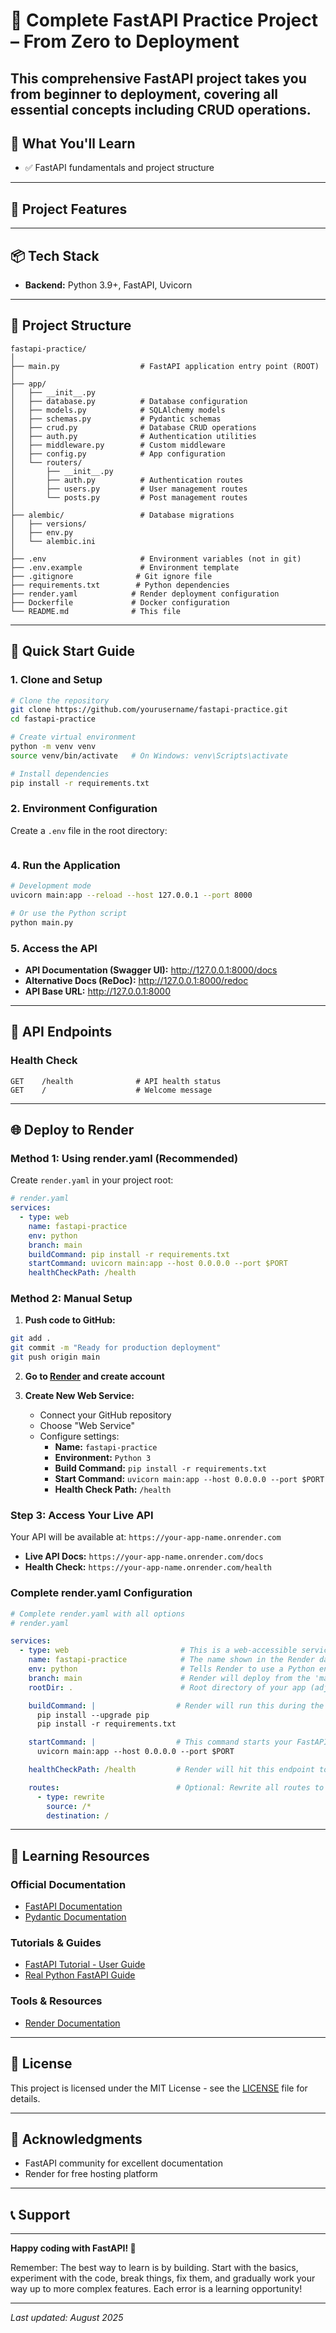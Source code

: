# 🚀 Complete FastAPI Practice Project – From Zero to Deployment

This comprehensive FastAPI project takes you from beginner to deployment, covering all essential concepts including CRUD operations.
---

## 🎯 What You'll Learn

- ✅ FastAPI fundamentals and project structure

---

## 🧱 Project Features


---

## 📦 Tech Stack

- **Backend:** Python 3.9+, FastAPI, Uvicorn

---

## 📁 Project Structure

```
fastapi-practice/
│
├── main.py                  # FastAPI application entry point (ROOT)
│
├── app/
│   ├── __init__.py
│   ├── database.py          # Database configuration
│   ├── models.py            # SQLAlchemy models
│   ├── schemas.py           # Pydantic schemas
│   ├── crud.py              # Database CRUD operations
│   ├── auth.py              # Authentication utilities
│   ├── middleware.py        # Custom middleware
│   ├── config.py            # App configuration
│   └── routers/
│       ├── __init__.py
│       ├── auth.py          # Authentication routes
│       ├── users.py         # User management routes
│       └── posts.py         # Post management routes
│
├── alembic/                 # Database migrations
│   ├── versions/
│   ├── env.py
│   └── alembic.ini
│
├── .env                     # Environment variables (not in git)
├── .env.example             # Environment template
├── .gitignore              # Git ignore file
├── requirements.txt        # Python dependencies
├── render.yaml            # Render deployment configuration
├── Dockerfile             # Docker configuration
└── README.md              # This file
```

---

## 🚀 Quick Start Guide

### 1. Clone and Setup

```bash
# Clone the repository
git clone https://github.com/yourusername/fastapi-practice.git
cd fastapi-practice

# Create virtual environment
python -m venv venv
source venv/bin/activate   # On Windows: venv\Scripts\activate

# Install dependencies
pip install -r requirements.txt
```

### 2. Environment Configuration

Create a `.env` file in the root directory:

```env

```

### 4. Run the Application

```bash
# Development mode
uvicorn main:app --reload --host 127.0.0.1 --port 8000

# Or use the Python script
python main.py
```

### 5. Access the API

- **API Documentation (Swagger UI):** http://127.0.0.1:8000/docs
- **Alternative Docs (ReDoc):** http://127.0.0.1:8000/redoc
- **API Base URL:** http://127.0.0.1:8000

---

## 🔗 API Endpoints

### Health Check
```
GET    /health              # API health status
GET    /                    # Welcome message
```

---

## 🌐 Deploy to Render

### Method 1: Using render.yaml (Recommended)

Create `render.yaml` in your project root:

```yaml
# render.yaml
services:
  - type: web
    name: fastapi-practice
    env: python
    branch: main
    buildCommand: pip install -r requirements.txt
    startCommand: uvicorn main:app --host 0.0.0.0 --port $PORT
    healthCheckPath: /health
```

### Method 2: Manual Setup

1. **Push code to GitHub:**
```bash
git add .
git commit -m "Ready for production deployment"
git push origin main
```

2. **Go to [Render](https://render.com) and create account**

3. **Create New Web Service:**
   - Connect your GitHub repository
   - Choose "Web Service"
   - Configure settings:
     - **Name:** `fastapi-practice`
     - **Environment:** `Python 3`
     - **Build Command:** `pip install -r requirements.txt`
     - **Start Command:** `uvicorn main:app --host 0.0.0.0 --port $PORT`
     - **Health Check Path:** `/health`

### Step 3: Access Your Live API

Your API will be available at: `https://your-app-name.onrender.com`

- **Live API Docs:** `https://your-app-name.onrender.com/docs`
- **Health Check:** `https://your-app-name.onrender.com/health`

### Complete render.yaml Configuration

```yaml
# Complete render.yaml with all options
# render.yaml

services:
  - type: web                         # This is a web-accessible service (HTTP)
    name: fastapi-practice            # The name shown in the Render dashboard
    env: python                       # Tells Render to use a Python environment
    branch: main                      # Render will deploy from the 'main' branch of your GitHub repo
    rootDir: .                        # Root directory of your app (adjust if your code is in a subfolder)

    buildCommand: |                  # Render will run this during the build step
      pip install --upgrade pip
      pip install -r requirements.txt

    startCommand: |                  # This command starts your FastAPI app
      uvicorn main:app --host 0.0.0.0 --port $PORT

    healthCheckPath: /health         # Render will hit this endpoint to check if your app is healthy

    routes:                          # Optional: Rewrite all routes to `/` (mostly for frontend SPAs)
      - type: rewrite
        source: /*
        destination: /

```

---

## 📖 Learning Resources

### Official Documentation
- [FastAPI Documentation](https://fastapi.tiangolo.com/)
- [Pydantic Documentation](https://docs.pydantic.dev/)

### Tutorials & Guides
- [FastAPI Tutorial - User Guide](https://fastapi.tiangolo.com/tutorial/)
- [Real Python FastAPI Guide](https://realpython.com/fastapi-python-web-apis/)

### Tools & Resources
- [Render Documentation](https://render.com/docs)
---

## 📄 License

This project is licensed under the MIT License - see the [LICENSE](LICENSE) file for details.

---

## 🙌 Acknowledgments

- FastAPI community for excellent documentation
- Render for free hosting platform

---

## 📞 Support

---

**Happy coding with FastAPI! 🚀**

Remember: The best way to learn is by building. Start with the basics, experiment with the code, break things, fix them, and gradually work your way up to more complex features. Each error is a learning opportunity!

---

*Last updated: August 2025*